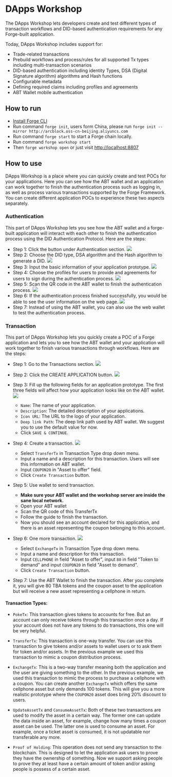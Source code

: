 # DApps Workshop

The DApps Workshop lets developers create and test different types of transaction workflows and DID-based authentication requirements for any Forge-built application.

Today, DApps Workshop includes support for:

- Trade-related transactions
- Prebuild workflows and process/rules for all supported Tx types including multi-transaction scenarios
- DID-based authentication including identity Types, DSA (Digital Signature algorithm) algorithms and Hash functions
- Configurable metadata
- Defining required claims including profiles and agreements
- ABT Wallet mobile authentication

## How to run

- [Install Forge CLI](https://docs.arcblock.io/forge/latest/tools/forge_cli.html#install-forge-cli)
- Run command `forge init`, users form China, please run `forge init --mirror http://arcblock.oss-cn-beijing.aliyuncs.com`
- Run command `forge start` to start a Forge chain locally.
- Run command `forge workshop start`
- Then `forge workshop open` or just visit [http://localhost:8807](http://localhost:8807)

## How to use

DApps Workshop is a place where you can quickly create and test POCs for your applications. Here you can see how the ABT wallet and an application can work together to finish the authentication process such as logging in, as well as process various transactions supported by the Forge Framework. You can create different application POCs to experience these two aspects separately.

### Authentication

This part of DApps Workshop lets you see how the ABT wallet and a forge-built application will interact with each other to finish the authentication process using the DID Authentication Protocol.  Here are the steps:

- Step 1: Click the button under Authentication section.
  ![](../assets/images/tools/dapps-workshop/auth-1.png)
- Step 2: Choose the DID type, DSA algorithm and the Hash algorithm to generate a DID.
  ![](../assets/images/tools/dapps-workshop/auth-2.png)
- Step 3: Input the basic information of your application prototype.
  ![](../assets/images/tools/dapps-workshop/auth-3.png)
- Step 4: Choose the profiles for users to provide and agreements for users to sign during the authentication process.
  ![](../assets/images/tools/dapps-workshop/auth-4.png)
- Step 5: Scan the QR code in the ABT wallet to finish the authentication process.
  ![](../assets/images/tools/dapps-workshop/auth-5.png)
- Step 6: If the authentication process finished successfully, you would be able to see the user information on the web page.
  ![](../assets/images/tools/dapps-workshop/auth-6.png)
- Step 7: Instead of using the ABT wallet, you can also use the web wallet to test the authentication process.

### Transaction

This part of DApps Workshop lets you quickly create a POC of a Forge application and lets you to see how the ABT wallet and your application will work together to finish various transactions through workflows.  Here are the steps: 

- Step 1: Go to the Transactions section.
  ![](../assets/images/tools/dapps-workshop/tx-1.png)

- Step 2: Click the CREATE APPLICATION button.
  ![](../assets/images/tools/dapps-workshop/tx-2.png)

- Step 3: Fill up the following fields for an application prototype. The first three fields will affect how your application looks like on the ABT wallet.
  ![](../assets/images/tools/dapps-workshop/tx-3.png)
  - `Name`: The name of your application.
  - `Description`: The detailed description of your applications.
  - `Icon URL`: The URL to the logo of your application.
  - `Deep link Path`: The deep link path used by ABT wallet. We suggest you to use the default value for now.
  - Click `SAVE & CONTINUE`.

- Step 4: Create a transaction.
  ![](../assets/images/tools/dapps-workshop/tx-4.png)
  - Select `TransferTx` in Transaction Type drop down menu.
  - Input a name and a description for this transaction. Users will see this information on ABT wallet.
  - Input `COUPON20` in "Asset to offer" field.
  - Click `Create Transaction` button.

- Step 5: Use wallet to send transaction.

  - **Make sure your ABT wallet and the workshop server are inside the sane local network.**
  - Open your ABT wallet
  - Scan the QR code of this TransferTx
  - Follow the guide to finish the transaction.
  - Now you should see an account declared for this application, and there is an asset representing the coupon belonging to this account.

- Step 6: One more transaction.
  ![](../assets/images/tools/dapps-workshop/tx-5.png)
  - Select `ExchangeTx` in Transaction Type drop down menu.
  - Input a name and description for this transaction.
  - Input `CELLPHONE` in field "Asset to offer", input `80` in field "Token to demand" and input `COUPON20` in field "Asset to demand".
  - Click `Create Transaction` button.

- Step 7: Use the ABT Wallet to finish the transaction. After you complete it, you will give 80 TBA tokens and the coupon asset to the application but will receive a new asset representing a cellphone in return.
  
#### Transaction Types:

  - `PokeTx`: This transaction gives tokens to accounts for free. But an account can only receive tokens through this transaction once a day. If your account does not have any tokens to do transactions, this one will be very helpful.

  - `TransferTx`: This transaction is one-way transfer. You can use this transaction to give tokens and/or assets to wallet users or to ask them for token and/or assets. In the previous example we used this transaction to mimic a coupon distribution process.

  - `ExchangeTx`: This is a two-way transfer meaning both the application and the user are giving something to the other. In the previous example, we used this transaction to mimic the process to purchase a cellphone with a coupon. You can create another `ExchangeTx` which offers the same cellphone asset but only demands 100 tokens. This will give you a more realistic prototype where the `COUPON20` asset does bring 20% discount to users.

  - `UpdateAssetTx` and `ConsumeAssetTx`: Both of these two transactions are used to modify the asset in a certain way. The former one can update the data inside an asset, for example, change how many times a coupon asset can be used. The latter one is used to consume an asset. For example, once a ticket asset is consumed, it is not updatable nor transferable any more.

  - `Proof of Holding`: This operation does not send any transaction to the blockchain. This is designed to let the application ask users to prove they have the ownership of something. Now we support asking people to prove they at least have a certain amount of token and/or asking people is possess of a certain asset.

